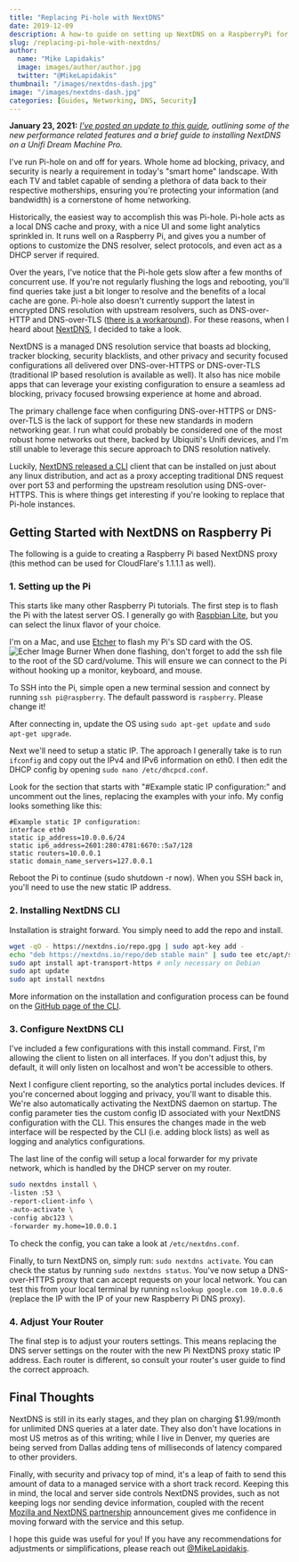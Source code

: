 ```yaml
---
title: "Replacing Pi-hole with NextDNS"
date: 2019-12-09
description: A how-to guide on setting up NextDNS on a RaspberryPi for your home network.
slug: /replacing-pi-hole-with-nextdns/
author:
  name: "Mike Lapidakis"
  image: images/author/author.jpg
  twitter: "@MikeLapidakis"
thumbnail: "/images/nextdns-dash.jpg"
image: "/images/nextdns-dash.jpg"
categories: [Guides, Networking, DNS, Security]
---
```


**January 23, 2021:** _[I’ve posted an update to this guide](/nextdns-cacheing-unifi-dream-machine/), outlining some of the new performance related features and a brief guide to installing NextDNS on a Unifi Dream Machine Pro._

I've run Pi-hole on and off for years. Whole home ad blocking, privacy, and security is nearly a requirement in today's "smart home" landscape. With each TV and tablet capable of sending a plethora of data back to their respective motherships, ensuring you're protecting your information (and bandwidth) is a cornerstone of home networking.

Historically, the easiest way to accomplish this was Pi-hole. Pi-hole acts as a local DNS cache and proxy, with a nice UI and some light analytics sprinkled in. It runs well on a Raspberry Pi, and gives you a number of options to customize the DNS resolver, select protocols, and even act as a DHCP server if required.

Over the years, I've notice that the Pi-hole gets slow after a few months of concurrent use. If you're not regularly flushing the logs and rebooting, you'll find queries take just a bit longer to resolve and the benefits of a local cache are gone. Pi-hole also doesn't currently support the latest in encrypted DNS resolution with upstream resolvers, such as DNS-over-HTTP and DNS-over-TLS ([there is a workaround](https://docs.pi-hole.net/guides/dns-over-https/)). For these reasons, when I heard about [NextDNS](https://nextdns.io/), I decided to take a look.

NextDNS is a managed DNS resolution service that boasts ad blocking, tracker blocking, security blacklists, and other privacy and security focused configurations all delivered over DNS-over-HTTPS or DNS-over-TLS (traditional IP based resolution is available as well). It also has nice mobile apps that can leverage your existing configuration to ensure a seamless ad blocking, privacy focused browsing experience at home and abroad.

The primary challenge face when configuring DNS-over-HTTPS or DNS-over-TLS is the lack of support for these new standards in modern networking gear. I run what could probably be considered one of the most robust home networks out there, backed by Ubiquiti's Unifi devices, and I'm still unable to leverage this secure approach to DNS resolution natively.

Luckily, [NextDNS released a CLI](https://github.com/nextdns/nextdns) client that can be installed on just about any linux distribution, and act as a proxy accepting traditional DNS request over port 53 and performing the upstream resolution using DNS-over-HTTPS. This is where things get interesting if you're looking to replace that Pi-hole instances.

## Getting Started with NextDNS on Raspberry Pi

The following is a guide to creating a Raspberry Pi based NextDNS proxy (this method can be used for CloudFlare's 1.1.1.1 as well).

### 1. Setting up the Pi

This starts like many other Raspberry Pi tutorials. The first step is to flash the Pi with the latest server OS. I generally go with [Raspbian Lite](https://www.raspberrypi.org/downloads/raspbian/), but you can select the linux flavor of your choice.

I'm on a Mac, and use [Etcher](https://www.balena.io/etcher/) to flash my Pi's SD card with the OS.
![Echer Image Burner](/images/echer.jpg)
When done flashing, don't forget to add the ssh file to the root of the SD card/volume. This will ensure we can connect to the Pi without hooking up a monitor, keyboard, and mouse.

To SSH into the Pi, simple open a new terminal session and connect by running `ssh pi@raspberry`. The default password is `raspberry`. Please change it!

After connecting in, update the OS using `sudo apt-get update` and `sudo apt-get upgrade`.

Next we'll need to setup a static IP. The approach I generally take is to run `ifconfig` and copy out the IPv4 and IPv6 information on eth0. I then edit the DHCP config by opening `sudo nano /etc/dhcpcd.conf`.

Look for the section that starts with "#Example static IP configuration:" and uncomment out the lines, replacing the examples with your info. My config looks something like this:

```text
#Example static IP configuration:
interface eth0
static ip_address=10.0.0.6/24
static ip6_address=2601:280:4781:6670::5a7/128
static routers=10.0.0.1
static domain_name_servers=127.0.0.1
```

Reboot the Pi to continue (sudo shutdown -r now). When you SSH back in, you'll need to use the new static IP address.

### 2. Installing NextDNS CLI

Installation is straight forward. You simply need to add the repo and install.

```bash
wget -qO - https://nextdns.io/repo.gpg | sudo apt-key add -
echo "deb https://nextdns.io/repo/deb stable main" | sudo tee etc/apt/sources.list.d/nextdns.list
sudo apt install apt-transport-https # only necessary on Debian
sudo apt update
sudo apt install nextdns
```

More information on the installation and configuration process can be found on the [GitHub page of the CLI](https://github.com/nextdns/nextdns).

### 3. Configure NextDNS CLI

I've included a few configurations with this install command. First, I'm allowing the client to listen on all interfaces. If you don't adjust this, by default, it will only listen on localhost and won't be accessible to others.

Next I configure client reporting, so the analytics portal includes devices. If you're concerned about logging and privacy, you'll want to disable this. We're also automatically activating the NextDNS daemon on startup. The config parameter ties the custom config ID associated with your NextDNS configuration with the CLI. This ensures the changes made in the web interface will be respected by the CLI (i.e. adding block lists) as well as logging and analytics configurations.

The last line of the config will setup a local forwarder for my private network, which is handled by the DHCP server on my router.

```bash
sudo nextdns install \
-listen :53 \
-report-client-info \
-auto-activate \
-config abc123 \
-forwarder my.home=10.0.0.1
```

To check the config, you can take a look at `/etc/nextdns.conf`.

Finally, to turn NextDNS on, simply run: `sudo nextdns activate`. You can check the status by running `sudo nextdns status`. You've now setup a DNS-over-HTTPS proxy that can accept requests on your local network. You can test this from your local terminal by running `nslookup google.com 10.0.0.6` (replace the IP with the IP of your new Raspberry Pi DNS proxy).

### 4. Adjust Your Router

The final step is to adjust your routers settings. This means replacing the DNS server settings on the router with the new Pi NextDNS proxy static IP address. Each router is different, so consult your router's user guide to find the correct approach.

## Final Thoughts

NextDNS is still in its early stages, and they plan on charging $1.99/month for unlimited DNS queries at a later date. They also don't have locations in most US metros as of this writing; while I live in Denver, my queries are being served from Dallas adding tens of milliseconds of latency compared to other providers.

Finally, with security and privacy top of mind, it's a leap of faith to send this amount of data to a managed service with a short track record. Keeping this in mind, the local and server side controls NextDNS provides, such as not keeping logs nor sending device information, coupled with the recent [Mozilla and NextDNS partnership](https://blog.mozilla.org/blog/2019/12/17/firefox-announces-new-partner-in-delivering-private-and-secure-dns-services-to-users/) announcement gives me confidence in moving forward with the service and this setup.

I hope this guide was useful for you! If you have any recommendations for adjustments or simplifications, please reach out [@MikeLapidakis](https://twitter.com/MikeLapidakis).
